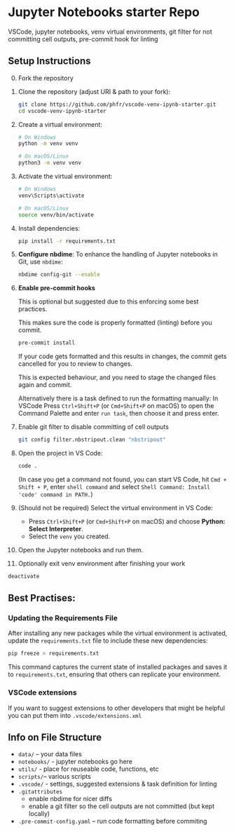 # Jupyter Notebooks starter Repo

VSCode, jupyter notebooks, venv virtual environments, git filter for not committing cell outputs, pre-commit hook for linting

## Setup Instructions
0. Fork the repository

1. Clone the repository (adjust URI & path to your fork):
   ```bash
   git clone https://github.com/phfr/vscode-venv-ipynb-starter.git
   cd vscode-venv-ipynb-starter
   ```

2. Create a virtual environment:
   ```bash
   # On Windows
   python -m venv venv

   # On macOS/Linux
   python3 -m venv venv
   ```

3. Activate the virtual environment:
   ```bash
   # On Windows
   venv\Scripts\activate

   # On macOS/Linux
   source venv/bin/activate
   ```

4. Install dependencies:
   ```bash
   pip install -r requirements.txt
   ```

5. **Configure nbdime**:
   To enhance the handling of Jupyter notebooks in Git, use `nbdime`:

   ```bash
   nbdime config-git --enable
   ```

6. **Enable pre-commit hooks**

   This is optional but suggested due to this enforcing some best practices.

   This makes sure the code is properly formatted (linting) before you commit.

   ```bash
   pre-commit install
   ````

   If your code gets formatted and this results in changes, the commit gets cancelled for you to review to changes.

   This is expected behaviour, and you need to stage the changed files again and commit.

   Alternatively there is a task defined to run the formatting manually: In VSCode  Press `Ctrl+Shift+P` (or `Cmd+Shift+P` on macOS) to open the Command Palette and enter `run task`, then choose it and press enter.

7. Enable git filter to disable committing of cell outputs
   ```bash
   git config filter.nbstripout.clean "nbstripout"
   ```

8. Open the project in VS Code:
   ```bash
   code .
   ```

   (In case you get a command not found, you can start VS Code, hit `Cmd + Shift + P`, enter `shell command` and select `Shell Command: Install 'code' command in PATH.`)

9. (Should not be required) Select the virtual environment in VS Code:
   - Press `Ctrl+Shift+P` (or `Cmd+Shift+P` on macOS) and choose **Python: Select Interpreter**.
   - Select the `venv` you created.

10. Open the Jupyter notebooks and run them.

11. Optionally exit venv environment after finishing your work
```bash
deactivate
```

## Best Practises: 

### Updating the Requirements File

After installing any new packages while the virtual environment is activated, update the `requirements.txt` file to include these new dependencies:
```bash
pip freeze > requirements.txt
```
This command captures the current state of installed packages and saves it to `requirements.txt`, ensuring that others can replicate your environment.

### VSCode extensions

If you want to suggest extensions to other developers that might be helpful you can put them into `.vscode/extensions.xml`

## Info on File Structure

* `data/` – your data files
* `notebooks/` - jupyter notebooks go here
* `utils/` - place for reuseable code, functions, etc
* `scripts/`– various scripts
* `.vscode/` - settings, suggested extensions & task definition for linting
* `.gitattributes`
  * enable nbdime for nicer diffs
  * enable a git filter so the cell outputs are not committed (but kept locally)
* `.pre-commit-config.yaml` – run code formatting before commiting
